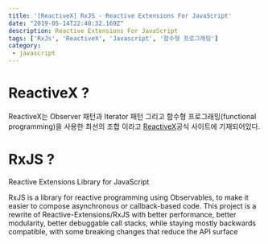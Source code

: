 ```yaml
---
title: '[ReactiveX] RxJS - Reactive Extensions For JavaScript'
date: "2019-05-14T22:40:32.169Z"
description: Reactive Extensions For JavaScript
tags: ['RxJs', 'ReactiveX', 'Javascript', '함수형 프로그래밍']
category: 
 - javascript
---
```


# ReactiveX ?

ReactiveX는 Observer 패턴과 Iterator 패턴 그리고 함수형 프로그래밍(functional programming)을 사용한 최선의 조합 이라고 [ReactiveX](http://reactivex.io/)공식 사이트에 기재되어있다. 



# RxJS ?

Reactive Extensions Library for JavaScript

RxJS is a library for reactive programming using Observables, to make it easier to compose asynchronous or callback-based code. This project is a rewrite of Reactive-Extensions/RxJS with better performance, better modularity, better debuggable call stacks, while staying mostly backwards compatible, with some breaking changes that reduce the API surface

